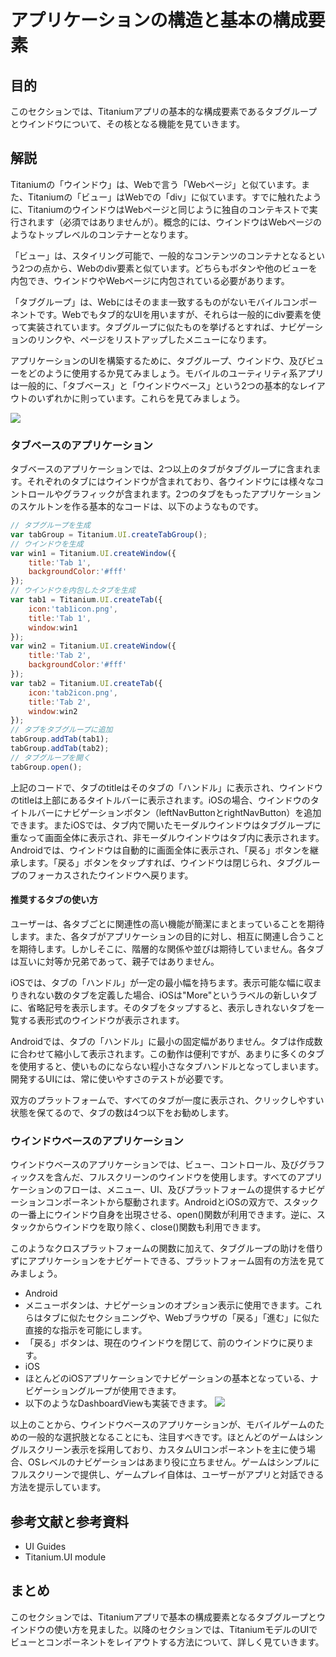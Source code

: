 # アプリケーションの構造と基本の構成要素

## 目的

このセクションでは、Titaniumアプリの基本的な構成要素であるタブグループとウインドウについて、その核となる機能を見ていきます。

## 解説

Titaniumの「ウインドウ」は、Webで言う「Webページ」と似ています。また、Titaniumの「ビュー」はWebでの「div」に似ています。すでに触れたように、TitaniumのウインドウはWebページと同じように独自のコンテキストで実行されます（必須ではありませんが）。概念的には、ウインドウはWebページのようなトップレベルのコンテナーとなります。

「ビュー」は、スタイリング可能で、一般的なコンテンツのコンテナとなるという2つの点から、Webのdiv要素と似ています。どちらもボタンや他のビューを内包でき、ウインドウやWebページに内包されている必要があります。

「タブグループ」は、Webにはそのまま一致するものがないモバイルコンポーネントです。Webでもタブ的なUIを用いますが、それらは一般的にdiv要素を使って実装されています。タブグループに似たものを挙げるとすれば、ナビゲーションのリンクや、ページをリストアップしたメニューになります。

アプリケーションのUIを構築するために、タブグループ、ウインドウ、及びビューをどのように使用するか見てみましょう。モバイルのユーティリティ系アプリは一般的に、「タブベース」と「ウインドウベース」という2つの基本的なレイアウトのいずれかに則っています。これらを見てみましょう。

![](http://docs.appcelerator.com/titanium/2.1/images/download/attachments/29004894/app_building_blocks.png)

### タブベースのアプリケーション

タブベースのアプリケーションでは、2つ以上のタブがタブグループに含まれます。それぞれのタブにはウインドウが含まれており、各ウインドウには様々なコントロールやグラフィックが含まれます。2つのタブをもったアプリケーションのスケルトンを作る基本的なコードは、以下のようなものです。

```javascript
// タブグループを生成
var tabGroup = Titanium.UI.createTabGroup();
// ウインドウを生成
var win1 = Titanium.UI.createWindow({
    title:'Tab 1',
    backgroundColor:'#fff'
});
// ウインドウを内包したタブを生成
var tab1 = Titanium.UI.createTab({
    icon:'tab1icon.png',
    title:'Tab 1',
    window:win1
});
var win2 = Titanium.UI.createWindow({
    title:'Tab 2',
    backgroundColor:'#fff'
});
var tab2 = Titanium.UI.createTab({
    icon:'tab2icon.png',
    title:'Tab 2',
    window:win2
});
// タブをタブグループに追加
tabGroup.addTab(tab1);
tabGroup.addTab(tab2);
// タブグループを開く
tabGroup.open();
```

上記のコードで、タブのtitleはそのタブの「ハンドル」に表示され、ウインドウのtitleは上部にあるタイトルバーに表示されます。iOSの場合、ウインドウのタイトルバーにナビゲーションボタン（leftNavButtonとrightNavButton）を追加できます。またiOSでは、タブ内で開いたモーダルウインドウはタブグループに重なって画面全体に表示され、非モーダルウインドウはタブ内に表示されます。Androidでは、ウインドウは自動的に画面全体に表示され、「戻る」ボタンを継承します。「戻る」ボタンをタップすれば、ウインドウは閉じられ、タブグループのフォーカスされたウインドウへ戻ります。

#### 推奨するタブの使い方

ユーザーは、各タブごとに関連性の高い機能が簡潔にまとまっていることを期待します。また、各タブがアプリケーションの目的に対し、相互に関連し合うことを期待します。しかしそこに、階層的な関係や並びは期待していません。各タブは互いに対等か兄弟であって、親子ではありません。

iOSでは、タブの「ハンドル」が一定の最小幅を持ちます。表示可能な幅に収まりきれない数のタブを定義した場合、iOSは"More"というラベルの新しいタブに、省略記号を表示します。そのタブをタップすると、表示しきれないタブを一覧する表形式のウインドウが表示されます。

Androidでは、タブの「ハンドル」に最小の固定幅がありません。タブは作成数に合わせて縮小して表示されます。この動作は便利ですが、あまりに多くのタブを使用すると、使いものにならない程小さなタブハンドルとなってしまいます。開発するUIには、常に使いやすさのテストが必要です。

双方のプラットフォームで、すべてのタブが一度に表示され、クリックしやすい状態を保てるので、タブの数は4つ以下をお勧めします。

### ウインドウベースのアプリケーション

ウインドウベースのアプリケーションでは、ビュー、コントロール、及びグラフィックスを含んだ、フルスクリーンのウインドウを使用します。すべてのアプリケーションのフローは、メニュー、UI、及びプラットフォームの提供するナビゲーションコンポーネントから駆動されます。AndroidとiOSの双方で、スタックの一番上にウインドウ自身を出現させる、open()関数が利用できます。逆に、スタックからウインドウを取り除く、close()関数も利用できます。

このようなクロスプラットフォームの関数に加えて、タブグループの助けを借りずにアプリケーションをナビゲートできる、プラットフォーム固有の方法を見てみましょう。

* Android
 * メニューボタンは、ナビゲーションのオプション表示に使用できます。これらはタブに似たセクショニングや、Webブラウザの「戻る」「進む」に似た直接的な指示を可能にします。
 * 「戻る」ボタンは、現在のウインドウを閉じて、前のウインドウに戻ります。
* iOS
 * ほとんどのiOSアプリケーションでナビゲーションの基本となっている、ナビゲーショングループが使用できます。
 * 以下のようなDashboardViewも実装できます。
![](http://docs.appcelerator.com/titanium/2.1/images/download/attachments/29004894/dashboard_view.png)

以上のことから、ウインドウベースのアプリケーションが、モバイルゲームのための一般的な選択肢となることにも、注目すべきです。ほとんどのゲームはシングルスクリーン表示を採用しており、カスタムUIコンポーネントを主に使う場合、OSレベルのナビゲーションはあまり役に立ちません。ゲームはシンプルにフルスクリーンで提供し、ゲームプレイ自体は、ユーザーがアプリと対話できる方法を提示しています。

## 参考文献と参考資料

* UI Guides
* Titanium.UI module

## まとめ

このセクションでは、Titaniumアプリで基本の構成要素となるタブグループとウインドウの使い方を見ました。以降のセクションでは、TitaniumモデルのUIでビューとコンポーネントをレイアウトする方法について、詳しく見ていきます。

